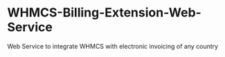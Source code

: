 # WHMCS-Billing-Extension-Web-Service
Web Service to integrate WHMCS with electronic invoicing of any country
